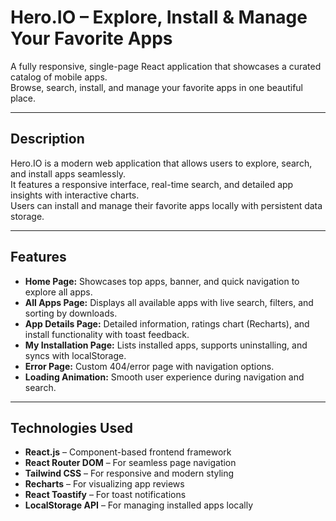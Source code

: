 # **Hero.IO – Explore, Install & Manage Your Favorite Apps**

A fully responsive, single-page React application that showcases a curated catalog of mobile apps.  
Browse, search, install, and manage your favorite apps in one beautiful place.

---

## **Description**
Hero.IO is a modern web application that allows users to explore, search, and install apps seamlessly.  
It features a responsive interface, real-time search, and detailed app insights with interactive charts.  
Users can install and manage their favorite apps locally with persistent data storage.

---

## **Features**
- **Home Page:** Showcases top apps, banner, and quick navigation to explore all apps.  
- **All Apps Page:** Displays all available apps with live search, filters, and sorting by downloads.  
- **App Details Page:** Detailed information, ratings chart (Recharts), and install functionality with toast feedback.  
- **My Installation Page:** Lists installed apps, supports uninstalling, and syncs with localStorage.  
- **Error Page:** Custom 404/error page with navigation options.  
- **Loading Animation:** Smooth user experience during navigation and search.

---

## **Technologies Used**
- **React.js** – Component-based frontend framework  
- **React Router DOM** – For seamless page navigation  
- **Tailwind CSS** – For responsive and modern styling  
- **Recharts** – For visualizing app reviews  
- **React Toastify** – For toast notifications  
- **LocalStorage API** – For managing installed apps locally  


